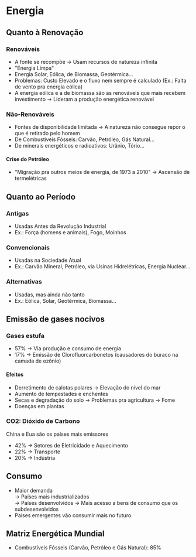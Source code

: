 # Energia

## Quanto à Renovação

### Renováveis

* A fonte se recompõe -> Usam recursos de natureza infinita
* "Energia Limpa"
* Energia Solar, Eólica, de Biomassa, Geotérmica...
* Problemas: Custo Elevado e o fluxo nem sempre é calculado (Ex.: Falta de vento pra energia eólica)
* A energia eólica e a de biomassa são as renováveis que mais recebem investimento -> Lideram a produção energética renovável

### Não-Renováveis

* Fontes de disponibilidade limitada -> A natureza não consegue repor o que é retirado pelo homem
* De Combustíveis Fósseis: Carvão, Petróleo, Gás Natural...
* De minerais energéticos e radioativos: Urânio, Tório...

#### Crise do Petróleo

* "Migração pra outros meios de energia, de 1973 a 2010" -> Ascensão de termelétricas

## Quanto ao Período

### Antigas

* Usadas Antes da Revolução Industrial
* Ex.: Força (homens e animais), Fogo, Moinhos

### Convencionais

* Usadas na Sociedade Atual
* Ex.: Carvão Mineral, Petróleo, via Usinas Hidrelétricas, Energia Nuclear...

### Alternativas

* Usadas, mas ainda não tanto
* Ex.: Eólica, Solar, Geotérmica, Biomassa...

## Emissão de gases nocivos

### Gases estufa

* 57% -> Via produção e consumo de energia
* 17% -> Emissão de Clorofluorcarbonetos (causadores do buraco na camada de ozônio)

#### Efeitos

* Derretimento de calotas polares -> Elevação do nível do mar
* Aumento de tempestades e enchentes
* Secas e degradação do solo -> Problemas pra agricultura -> Fome
* Doenças em plantas

### CO2: Dióxido de Carbono

China e Eua são os países mais emissores&#x20;

* 42% -> Setores de Eletricidade e Aquecimento
* 22% -> Transporte
* 20% -> Indústria

## Consumo

* Maior demanda \
  \-> Países mais industrializados \
  \-> Países desenvolvidos -> Mais acesso a bens de consumo que os subdesenvolvidos
* Países emergentes vão consumir mais no futuro.

## Matriz Energética Mundial

* Combustíveis Fósseis (Carvão, Petróleo e Gás Natural): 85%

